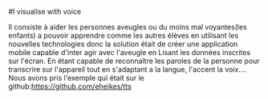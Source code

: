 #I visualise with voice
 
Il consiste à aider les personnes aveugles ou du moins mal voyantes(les enfants) a pouvoir apprendre comme les autres élèves en utilisant les nouvelles technologies donc la solution était de créer une application mobile capable d'inter agir avec l'aveugle en Lisant les données inscrites sur l'écran. En étant capable de reconnaître les paroles de la personne pour transcrire sur l'appareil tout en s'adaptant a la langue, l'accent la voix.... Nous avons pris l'exemple qui était sur le github:https://github.com/eheikes/tts
